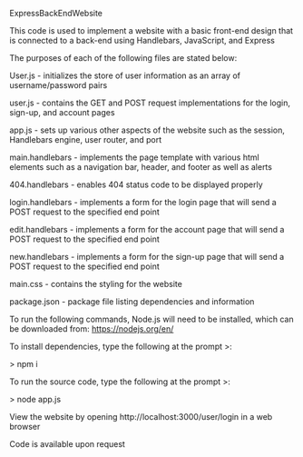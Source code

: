 ExpressBackEndWebsite

This code is used to implement a website with a basic front-end design that is connected to a back-end using Handlebars, JavaScript, and Express

The purposes of each of the following files are stated below:


User.js - initializes the store of user information as an array of username/password pairs

user.js - contains the GET and POST request implementations for the login, sign-up, and account pages

app.js - sets up various other aspects of the website such as the session, Handlebars engine, user router, and port

main.handlebars - implements the page template with various html elements such as a navigation bar, header, and footer as well as alerts 

404.handlebars - enables 404 status code to be displayed properly

login.handlebars - implements a form for the login page that will send a POST request to the specified end point

edit.handlebars - implements a form for the account page that will send a POST request to the specified end point

new.handlebars - implements a form for the sign-up page that will send a POST request to the specified end point

main.css - contains the styling for the website

package.json - package file listing dependencies and information


To run the following commands, Node.js will need to be installed, which can be downloaded from: https://nodejs.org/en/

To install dependencies, type the following at the prompt >:

\> npm i

To run the source code, type the following at the prompt >:

\> node app.js

View the website by opening http://localhost:3000/user/login in a web browser

Code is available upon request
